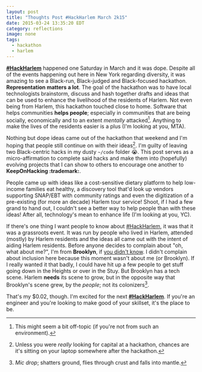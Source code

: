 ```yaml
---
layout: post
title: "Thoughts Post #HackHarlem March 2k15"
date: 2015-03-24 13:35:20 EDT
category: reflections
image: none
tags:
  - hackathon
  - harlem
---
```


**[#HackHarlem][1]** happened one Saturday in March and it was dope. Despite all
of the events happening out here in New York regarding diversity, it was amazing
to see a Black-run, Black-judged and Black-focused hackathon. **Representation
matters a lot**. The goal of the hackathon was to have local technologists
brainstorm, discuss and hash together drafts and ideas that can be used to
enhance the livelihood of the residents of Harlem. Not even being from Harlem,
this hackathon touched close to home. Software that helps communities
**helps people**; especially in communities that are being socially,
economically and to an extent _mentally_ attacked[^1]. Anything to make the
lives of the residents easier is a plus (I'm looking at you, MTA).

Nothing but dope ideas came out of the hackathon that weekend and I'm hoping
that people still continue on with their ideas[^2]. I'm guilty of leaving two
Black-centric hacks in my dusty `~/code` folder :sob:. This post serves as a
micro-affirmation to complete said hacks and make them into (hopefully) evolving
projects that I can show to others to encourage one another to **KeepOnHacking
:trademark:**.

People came up with ideas like a cost-sensitive dietary platform to help
low-income families eat healthy, a discovery tool that'd look up vendors
supporting SNAP/EBT with community ratings and even the digitization of a
pre-existing (for more an decade) Harlem tour service! Shoot, if I had a few
grand to hand out, I couldn't see a better way to help people than with these
ideas! After all, technology's mean to enhance life (I'm looking at you, YC).

If there's one thing I want people to know about [#HackHarlem][1], it was that
it was a grassroots event. It was run by people who lived in Harlem, attended
(mostly) by Harlem residents and the ideas all came out with the intent of
aiding Harlem residents. Before anyone decides to complain about "oh, what about
me?", I'm from **Brooklyn**, if [you didn't know][2]. I didn't complain about
inclusion here because this moment wasn't about me (or Brooklyn). If I really
wanted it that badly, I could have hit up a few people to get stuff going down
in the Heights or over in the Stuy. But Brooklyn has a tech scene. Harlem
**needs** its scene to grow, but in the opposite way that Brooklyn's scene grew,
by the _people_; not its colonizers[^4].

That's my $0.02, though. I'm excited for the next **[#HackHarlem][1]**. If
you're an engineer and you're looking to make good of your skillset, it's the
place to be.

[1]: https://twitter.com/search?q=#HackHarlem
[2]: /about
[^1]: This might seem a bit off-topic (if you're not from such an environment).
[^2]: Unless you were _really_ looking for capital at a hackathon, chances are it's sitting on your laptop somewhere after the hackathon.
[^3]: I'll leave that up to you to decide if that's a good or bad thing.
[^4]: *Mic drop*; shatters ground, flies through crust and falls into mantle.
